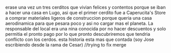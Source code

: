 erase una vez un tres cerditos que vivian felices y contentos porque se iban a hacer una casa en Lugo, asi que 
el primer cerdito fue a Caperucita's Store a comprar materiales ligeros de construccion porque queria 
una casa aerodinamica para que pesara poco y asi no cargar mas el planeta.
La responsable del local era una nina conocida por no hacer descuentos y solo permitia el pronto pago
por lo que pronto descubriremos que tendria conflicto con los cerdos. 
esta historia esta mas que contada (soy Jose escribiendo desde la rama de Cesar) //trying to fix merge

